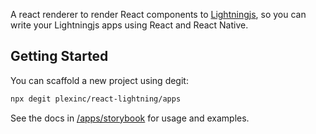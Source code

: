 A react renderer to render React components to
[Lightningjs](https://lightningjs.io/), so you can write your Lightningjs apps
using React and React Native.

## Getting Started

You can scaffold a new project using degit:

```bash
npx degit plexinc/react-lightning/apps
```

See the docs in [/apps/storybook](./apps/storybook) for usage and examples.

